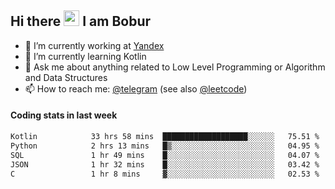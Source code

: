 ## Hi there <img src="https://media.giphy.com/media/hvRJCLFzcasrR4ia7z/giphy.gif" width="25px" height="25px"> I am Bobur

- 💼 I’m currently working at [Yandex](https://yandex.ru/)
- 🌱 I’m currently learning Kotlin
- 💬 Ask me about anything related to Low Level Programming or Algorithm and Data Structures
- 📫 How to reach me: [@telegram](https://t.me/octoant) (see also [@leetcode](https://leetcode.com/octoant/))    

#### Coding stats in last week

<!--START_SECTION:waka-->

```txt
Kotlin            33 hrs 58 mins  ███████████████████░░░░░░   75.51 %
Python            2 hrs 13 mins   █▒░░░░░░░░░░░░░░░░░░░░░░░   04.95 %
SQL               1 hr 49 mins    █░░░░░░░░░░░░░░░░░░░░░░░░   04.07 %
JSON              1 hr 32 mins    █░░░░░░░░░░░░░░░░░░░░░░░░   03.42 %
C                 1 hr 8 mins     ▓░░░░░░░░░░░░░░░░░░░░░░░░   02.53 %
```

<!--END_SECTION:waka-->
